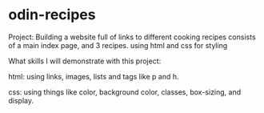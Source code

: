 # odin-recipes
Project:
Building a website full of links to different cooking recipes
consists of a main index page, and 3 recipes. using html and css for styling

What skills I will demonstrate with this project: 

html:
    using links, images, lists and tags like p and h.

css:
    using things like color, background color, classes, box-sizing, and display.